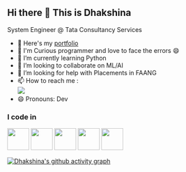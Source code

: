 ## Hi there 👋 This is Dhakshina

System Engineer @ Tata Consultancy Services 
- 🔭 Here's my [portfolio](https://notion.so/About-Me-dbe75e748a9b4472840bed804e506e8c?pvs=4)
- 💬 I'm Curious programmer and love to face the errors 😄
- 🌱 I’m currently learning Python
- 👯 I’m looking to collaborate on ML/AI
- 🤔 I’m looking for help with Placements in FAANG
- 📫 How to reach me :
<br /> [<img src="https://img.shields.io/badge/LinkedIn-0077B5?style=for-the-badge&logo=linkedin&logoColor=white" />](https://linkedin.com/in/dhakshina-moorthy-746a1a240)
- 😄 Pronouns: Dev

### I code in
<img height="50" width="50" src="https://img.icons8.com/color/48/000000/python.png" /> <img height="50" width="50" src="https://img.icons8.com/color/48/000000/html-5.png" /> <img height="50" width="50" src="https://img.icons8.com/color/48/000000/css3.png" /> <img height="50" width="50" src="https://img.icons8.com/color/48/000000/bootstrap.png" /> <img height="50" width="50" src="https://img.icons8.com/color/48/000000/javascript.png"/>

[![Dhakshina's github activity graph](https://github-readme-activity-graph.vercel.app/graph?username=deejay008&bg_color=000000&color=c6242c&line=e60505&point=ffffff&area=true&hide_border=true)](https://github.com/ashutosh00710/github-readme-activity-graph)
